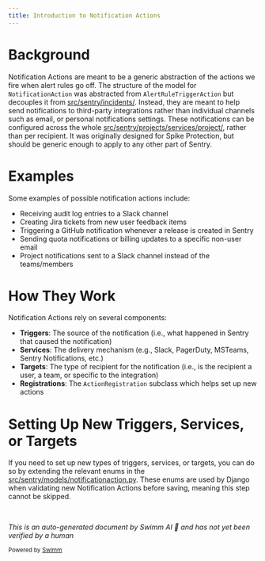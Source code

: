 ```yaml
---
title: Introduction to Notification Actions
---
```

# Background

Notification Actions are meant to be a generic abstraction of the actions we fire when alert rules go off. The structure of the model for `NotificationAction` was abstracted from `AlertRuleTriggerAction` but decouples it from <SwmPath>[src/sentry/incidents/](src/sentry/incidents/)</SwmPath>. Instead, they are meant to help send notifications to third-party integrations rather than individual channels such as email, or personal notifications settings. These notifications can be configured across the whole <SwmPath>[src/sentry/projects/services/project/](src/sentry/projects/services/project/)</SwmPath>, rather than per recipient. It was originally designed for Spike Protection, but should be generic enough to apply to any other part of Sentry.

# Examples

Some examples of possible notification actions include:

- Receiving audit log entries to a Slack channel
- Creating Jira tickets from new user feedback items
- Triggering a GitHub notification whenever a release is created in Sentry
- Sending quota notifications or billing updates to a specific non-user email
- Project notifications sent to a Slack channel instead of the teams/members

# How They Work

Notification Actions rely on several components:

- **Triggers**: The source of the notification (i.e., what happened in Sentry that caused the notification)
- **Services**: The delivery mechanism (e.g., Slack, PagerDuty, MSTeams, Sentry Notifications, etc.)
- **Targets**: The type of recipient for the notification (i.e., is the recipient a user, a team, or specific to the integration)
- **Registrations**: The `ActionRegistration` subclass which helps set up new actions

# Setting Up New Triggers, Services, or Targets

If you need to set up new types of triggers, services, or targets, you can do so by extending the relevant enums in the <SwmPath>[src/sentry/models/notificationaction.py](src/sentry/models/notificationaction.py)</SwmPath>. These enums are used by Django when validating new Notification Actions before saving, meaning this step cannot be skipped.

&nbsp;

*This is an auto-generated document by Swimm AI 🌊 and has not yet been verified by a human*

<SwmMeta version="3.0.0" repo-id="Z2l0aHViJTNBJTNBc2VudHJ5LWRlbW8tMSUzQSUzQVN3aW1tLURlbW8=" repo-name="sentry-demo-1" doc-type="overview"><sup>Powered by [Swimm](/)</sup></SwmMeta>
